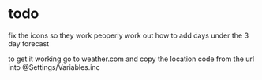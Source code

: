 # todo 
fix the icons so they work peoperly
work out how to add days under the 3 day forecast


to get it working go to weather.com and copy the location code from the url into @Settings/Variables.inc
